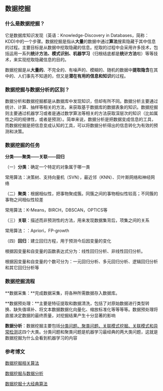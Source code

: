 ## 数据挖掘

### 什么是数据挖掘？

它是数据库知识发现（英语：Knowledge-Discovery in Databases，简称：KDD)中的一个步骤。数据挖掘是指从**大量**的数据中通过**算法**搜索隐藏于其中信息的过程。主要目标是从数据中挖取隐藏的信息。挖取的过程中会采用许多技术，包括运用一系列**统计方法、模式识别、机器学习**（归根结底都是**统计方法**啦）等等技术，来实现挖取隐藏信息的目的。

数据挖掘是从**大量的**、不完全的、有噪声的、模糊的、随机的数据中**提取隐含**在其中的、人们事先不知道的，但又是**潜在有用的信息和知识**的过程。

### 数据挖掘与数据分析的区别？

​		数据分析和数据挖掘都是从数据库中发现知识，但却有所不同。数据分析主要通过统计、计算、抽样等相关的方法，来获取基于数据库的数据表象的知识。数据挖掘则主要通过机器学习或者是通过数学算法等相关的方法获取深层次的知识（比如属性之间的规律性，或者是预测）。简单来说，数据分析是把数据变成信息的工具，而数据挖掘是把信息变成认知的工具，可以将数据分析得出的信息转化为有效的预测和决策。

### 数据挖掘的任务

**分类——聚类——关联——回归**

（一）**分类**：确定一个特定的对象属于哪一类

常用算法：决策树、支持向量机（SVN），最近邻（KNN）、贝叶斯网络和神经网络

（二）**聚类**：根据相似性，把事物聚成簇。同簇之间的事物相似性较高；不同簇的事物之间相似性较差

常用算法：K-Means，BIRCH，DBSCAN，OPTICS等

（三）**关联**：描述而非预测性的方法，用来发现数据集背后，项集之间的关系

常用算法：：Apriori，FP-growth

（四）**回归**：建立回归方程，用于预测今后因变量的变化

根据因变量和自变量的函数表达式分为：线性回归分析、非线性回归分析。

根据因变量和自变量的个数可分为：一元回归分析、多元回归分析、逻辑回归分析和其它回归分析等

### 数据挖掘流程

**数据采集：**完成数据采集，将各种所需数据存入数据库。

**数据预处理：**主要是特征提取和数据清洗，包括了对原始数据进行类型转换、缺失值填补、将文本数据数据化向量化、缩放标准化等等等等。数据预处理将直接决定数据的最终质量，对挖掘结果产生十分显著的影响

**数据分析**：数据挖掘主要包括<u>分类问题、聚类问题、关联模式挖掘、关联模式和异常检测</u>这四个大类。分类问题和聚类问题是机器学习最经典的两大类问题，这就是数据挖掘为什么会看到机器学习的内容

### 参考博文

[数据挖掘相关算法](https://blog.csdn.net/sunyaowu315/article/details/88826579?ops_request_misc=%257B%2522request%255Fid%2522%253A%2522162019773516780255270211%2522%252C%2522scm%2522%253A%252220140713.130102334.pc%255Fall.%2522%257D&request_id=162019773516780255270211&biz_id=0&utm_medium=distribute.pc_search_result.none-task-blog-2~all~first_rank_v2~rank_v29-21-88826579.first_rank_v2_pc_rank_v29&utm_term=%E6%95%B0%E6%8D%AE%E6%8C%96%E6%8E%98)

[数据挖掘与数据分析](https://blog.csdn.net/u012325865/article/details/80481261?ops_request_misc=%257B%2522request%255Fid%2522%253A%2522162019773516780255270211%2522%252C%2522scm%2522%253A%252220140713.130102334.pc%255Fall.%2522%257D&request_id=162019773516780255270211&biz_id=0&utm_medium=distribute.pc_search_result.none-task-blog-2~all~first_rank_v2~rank_v29-14-80481261.first_rank_v2_pc_rank_v29&utm_term=%E6%95%B0%E6%8D%AE%E6%8C%96%E6%8E%98)

[数据挖掘十大经典算法](https://blog.csdn.net/qq_36523839/article/details/82383597)

